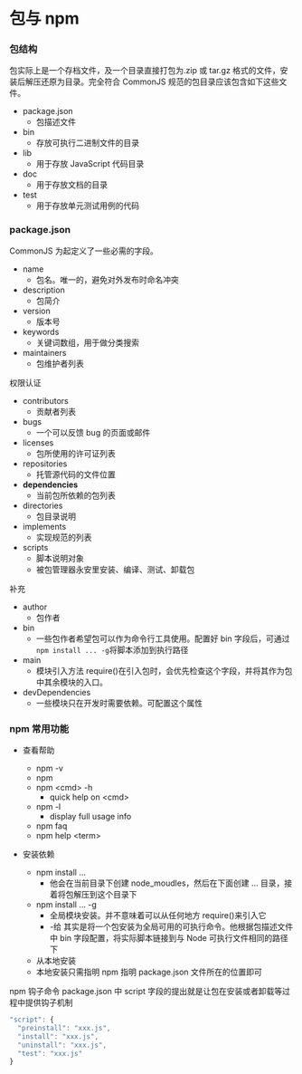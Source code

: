 # 包与 npm

### 包结构

包实际上是一个存档文件，及一个目录直接打包为.zip 或 tar.gz 格式的文件，安装后解压还原为目录。完全符合 CommonJS 规范的包目录应该包含如下这些文件。

- package.json
  - 包描述文件
- bin
  - 存放可执行二进制文件的目录
- lib
  - 用于存放 JavaScript 代码目录
- doc
  - 用于存放文档的目录
- test
  - 用于存放单元测试用例的代码

### package.json

CommonJS 为起定义了一些必需的字段。

- name
  - 包名。唯一的，避免对外发布时命名冲突
- description
  - 包简介
- version
  - 版本号
- keywords
  - 关键词数组，用于做分类搜索
- maintainers
  - 包维护者列表

权限认证

- contributors
  - 贡献者列表
- bugs
  - 一个可以反馈 bug 的页面或邮件
- licenses
  - 包所使用的许可证列表
- repositories
  - 托管源代码的文件位置
- **dependencies**
  - 当前包所依赖的包列表
- directories
  - 包目录说明
- implements
  - 实现规范的列表
- scripts
  - 脚本说明对象
  - 被包管理器永安里安装、编译、测试、卸载包

补充

- author
  - 包作者
- bin
  - 一些包作者希望包可以作为命令行工具使用。配置好 bin 字段后，可通过 `npm install ... -g`将脚本添加到执行路径
- main
  - 模块引入方法 require()在引入包时，会优先检查这个字段，并将其作为包中其余模块的入口。
- devDependencies
  - 一些模块只在开发时需要依赖。可配置这个属性

### npm 常用功能

- 查看帮助

  - npm -v
  - npm
  - npm <cmd\> -h
    - quick help on <cmd\>
  - npm -l
    - display full usage info
  - npm faq
  - npm help <term\>

- 安装依赖
  - npm install ...
    - 他会在当前目录下创建 node_moudles，然后在下面创建 ... 目录，接着将包解压到这个目录下
  - npm install ... -g
    - 全局模块安装。并不意味着可以从任何地方 require()来引入它
    - -给 其实是将一个包安装为全局可用的可执行命令。他根据包描述文件中 bin 字段配置，将实际脚本链接到与 Node 可执行文件相同的路径下
  - 从本地安装
  - 本地安装只需指明 npm 指明 package.json 文件所在的位置即可

npm 钩子命令
package.json 中 script 字段的提出就是让包在安装或者卸载等过程中提供钩子机制

```js
"script": {
  "preinstall": "xxx.js",
  "install": "xxx.js",
  "uninstall": "xxx.js",
  "test": "xxx.js"
}
```
